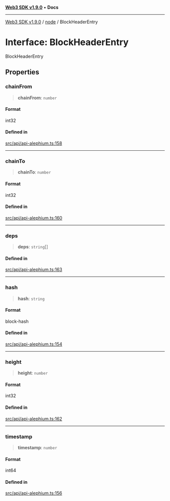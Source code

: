 [**Web3 SDK v1.9.0**](../../../README.md) • **Docs**

***

[Web3 SDK v1.9.0](../../../globals.md) / [node](../README.md) / BlockHeaderEntry

# Interface: BlockHeaderEntry

BlockHeaderEntry

## Properties

### chainFrom

> **chainFrom**: `number`

#### Format

int32

#### Defined in

[src/api/api-alephium.ts:158](https://github.com/Mystic-Nayy/alephium-web3/blob/ee41f5e0e7d7fb0b155fe62f05b2ac03772895ca/packages/web3/src/api/api-alephium.ts#L158)

***

### chainTo

> **chainTo**: `number`

#### Format

int32

#### Defined in

[src/api/api-alephium.ts:160](https://github.com/Mystic-Nayy/alephium-web3/blob/ee41f5e0e7d7fb0b155fe62f05b2ac03772895ca/packages/web3/src/api/api-alephium.ts#L160)

***

### deps

> **deps**: `string`[]

#### Defined in

[src/api/api-alephium.ts:163](https://github.com/Mystic-Nayy/alephium-web3/blob/ee41f5e0e7d7fb0b155fe62f05b2ac03772895ca/packages/web3/src/api/api-alephium.ts#L163)

***

### hash

> **hash**: `string`

#### Format

block-hash

#### Defined in

[src/api/api-alephium.ts:154](https://github.com/Mystic-Nayy/alephium-web3/blob/ee41f5e0e7d7fb0b155fe62f05b2ac03772895ca/packages/web3/src/api/api-alephium.ts#L154)

***

### height

> **height**: `number`

#### Format

int32

#### Defined in

[src/api/api-alephium.ts:162](https://github.com/Mystic-Nayy/alephium-web3/blob/ee41f5e0e7d7fb0b155fe62f05b2ac03772895ca/packages/web3/src/api/api-alephium.ts#L162)

***

### timestamp

> **timestamp**: `number`

#### Format

int64

#### Defined in

[src/api/api-alephium.ts:156](https://github.com/Mystic-Nayy/alephium-web3/blob/ee41f5e0e7d7fb0b155fe62f05b2ac03772895ca/packages/web3/src/api/api-alephium.ts#L156)

